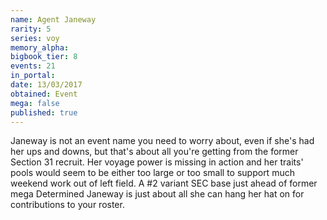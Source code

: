 ```yaml
---
name: Agent Janeway
rarity: 5
series: voy
memory_alpha:
bigbook_tier: 8
events: 21
in_portal:
date: 13/03/2017
obtained: Event
mega: false
published: true
---
```


Janeway is not an event name you need to worry about, even if she's had her ups and downs, but that's about all you're getting from the former Section 31 recruit. Her voyage power is missing in action and her traits' pools would seem to be either too large or too small to support much weekend work out of left field. A #2 variant SEC base just ahead of former mega Determined Janeway is just about all she can hang her hat on for contributions to your roster.
